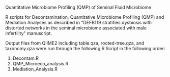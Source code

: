 Quantitative Microbiome Profiling (QMP) of Seminal Fluid Microbiome

R scripts for Decontamination, Quantitative Microbiome Profiling (QMP) and Mediation Analyses as described in "DEFB119 stratifies dysbiosis with distorted networks in the seminal microbiome associated with male infertility" manuscript.

Output files from QIIME2 including table.qza, rooted-tree.qza, and taxonomy.qza were run through the following R Script in the following order:

1. Decontam.R
2. QMP_Microeco_analysis.R
3. Mediation_Analysis.R
